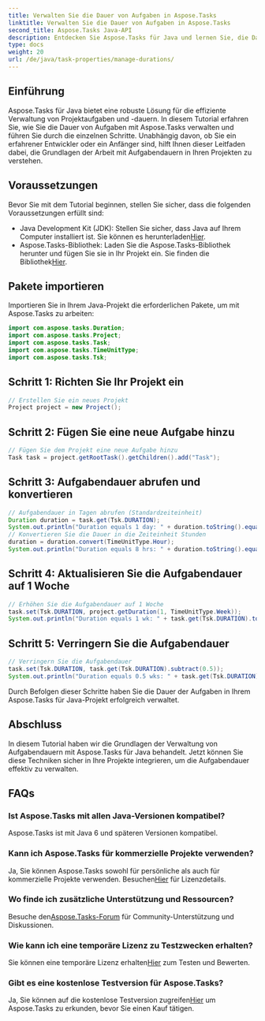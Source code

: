 ```yaml
---
title: Verwalten Sie die Dauer von Aufgaben in Aspose.Tasks
linktitle: Verwalten Sie die Dauer von Aufgaben in Aspose.Tasks
second_title: Aspose.Tasks Java-API
description: Entdecken Sie Aspose.Tasks für Java und lernen Sie, die Dauer von Aufgaben mühelos zu verwalten. Befolgen Sie unsere Schritt-für-Schritt-Anleitung für eine effektive Projektplanung und -durchführung.
type: docs
weight: 20
url: /de/java/task-properties/manage-durations/
---
```

## Einführung
Aspose.Tasks für Java bietet eine robuste Lösung für die effiziente Verwaltung von Projektaufgaben und -dauern. In diesem Tutorial erfahren Sie, wie Sie die Dauer von Aufgaben mit Aspose.Tasks verwalten und führen Sie durch die einzelnen Schritte. Unabhängig davon, ob Sie ein erfahrener Entwickler oder ein Anfänger sind, hilft Ihnen dieser Leitfaden dabei, die Grundlagen der Arbeit mit Aufgabendauern in Ihren Projekten zu verstehen.
## Voraussetzungen
Bevor Sie mit dem Tutorial beginnen, stellen Sie sicher, dass die folgenden Voraussetzungen erfüllt sind:
-  Java Development Kit (JDK): Stellen Sie sicher, dass Java auf Ihrem Computer installiert ist. Sie können es herunterladen[Hier](https://www.oracle.com/java/technologies/javase-downloads.html).
- Aspose.Tasks-Bibliothek: Laden Sie die Aspose.Tasks-Bibliothek herunter und fügen Sie sie in Ihr Projekt ein. Sie finden die Bibliothek[Hier](https://releases.aspose.com/tasks/java/).
## Pakete importieren
Importieren Sie in Ihrem Java-Projekt die erforderlichen Pakete, um mit Aspose.Tasks zu arbeiten:
```java
import com.aspose.tasks.Duration;
import com.aspose.tasks.Project;
import com.aspose.tasks.Task;
import com.aspose.tasks.TimeUnitType;
import com.aspose.tasks.Tsk;
```
## Schritt 1: Richten Sie Ihr Projekt ein
```java
// Erstellen Sie ein neues Projekt
Project project = new Project();
```
## Schritt 2: Fügen Sie eine neue Aufgabe hinzu
```java
// Fügen Sie dem Projekt eine neue Aufgabe hinzu
Task task = project.getRootTask().getChildren().add("Task");
```
## Schritt 3: Aufgabendauer abrufen und konvertieren
```java
// Aufgabendauer in Tagen abrufen (Standardzeiteinheit)
Duration duration = task.get(Tsk.DURATION);
System.out.println("Duration equals 1 day: " + duration.toString().equals("1 day"));
// Konvertieren Sie die Dauer in die Zeiteinheit Stunden
duration = duration.convert(TimeUnitType.Hour);
System.out.println("Duration equals 8 hrs: " + duration.toString().equals("8 hrs"));
```
## Schritt 4: Aktualisieren Sie die Aufgabendauer auf 1 Woche
```java
// Erhöhen Sie die Aufgabendauer auf 1 Woche
task.set(Tsk.DURATION, project.getDuration(1, TimeUnitType.Week));
System.out.println("Duration equals 1 wk: " + task.get(Tsk.DURATION).toString().equals("1 wk"));
```
## Schritt 5: Verringern Sie die Aufgabendauer
```java
// Verringern Sie die Aufgabendauer
task.set(Tsk.DURATION, task.get(Tsk.DURATION).subtract(0.5));
System.out.println("Duration equals 0.5 wks: " + task.get(Tsk.DURATION).toString().equals("0.5 wks"));
```
Durch Befolgen dieser Schritte haben Sie die Dauer der Aufgaben in Ihrem Aspose.Tasks für Java-Projekt erfolgreich verwaltet.
## Abschluss
In diesem Tutorial haben wir die Grundlagen der Verwaltung von Aufgabendauern mit Aspose.Tasks für Java behandelt. Jetzt können Sie diese Techniken sicher in Ihre Projekte integrieren, um die Aufgabendauer effektiv zu verwalten.
## FAQs
### Ist Aspose.Tasks mit allen Java-Versionen kompatibel?
Aspose.Tasks ist mit Java 6 und späteren Versionen kompatibel.
### Kann ich Aspose.Tasks für kommerzielle Projekte verwenden?
 Ja, Sie können Aspose.Tasks sowohl für persönliche als auch für kommerzielle Projekte verwenden. Besuchen[Hier](https://purchase.aspose.com/buy) für Lizenzdetails.
### Wo finde ich zusätzliche Unterstützung und Ressourcen?
 Besuche den[Aspose.Tasks-Forum](https://forum.aspose.com/c/tasks/15) für Community-Unterstützung und Diskussionen.
### Wie kann ich eine temporäre Lizenz zu Testzwecken erhalten?
 Sie können eine temporäre Lizenz erhalten[Hier](https://purchase.aspose.com/temporary-license/) zum Testen und Bewerten.
### Gibt es eine kostenlose Testversion für Aspose.Tasks?
 Ja, Sie können auf die kostenlose Testversion zugreifen[Hier](https://releases.aspose.com/) um Aspose.Tasks zu erkunden, bevor Sie einen Kauf tätigen.